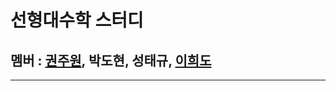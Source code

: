 # 선형대수학 스터디
## 멤버 : [권주원](https://github.com/jwkweon), 박도현, 성태규, [이희도](https://github.com/Heedo2)

---


